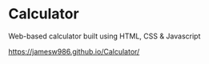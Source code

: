# Calculator
Web-based calculator built using HTML, CSS &amp; Javascript

https://jamesw986.github.io/Calculator/
